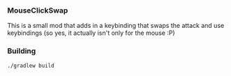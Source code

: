 ### MouseClickSwap
This is a small mod that adds in a keybinding that swaps the attack and use keybindings (so yes, it actually isn't only for the mouse :P)

### Building
```shell
./gradlew build
```